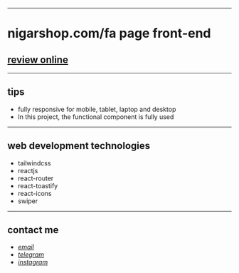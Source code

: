 
---

# nigarshop.com/fa page front-end
## [review online](https://nigarshop.netlify.app)

---
## tips

* fully responsive for mobile, tablet, laptop and desktop
* In this project, the functional component is fully used


---
## web development technologies
* tailwindcss  
* reactjs
* react-router
* react-toastify
* react-icons
* swiper
---
## contact me
* *[email](mailto:051.mhmdzynaly977@gmail.com)*
* *[telegram](https://t.me/zeynali2003/)*
* *[instagram](https://instagram.com/zeynali2003/)*

